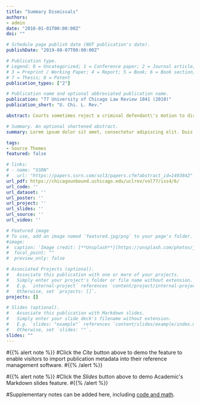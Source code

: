 ```yaml
---
title: "Summary Dismissals"
authors:
- admin
date: "2010-01-01T00:00:00Z"
doi: ""

# Schedule page publish date (NOT publication's date).
publishDate: "2019-08-07T00:00:00Z"

# Publication type.
# Legend: 0 = Uncategorized; 1 = Conference paper; 2 = Journal article;
# 3 = Preprint / Working Paper; 4 = Report; 5 = Book; 6 = Book section;
# 7 = Thesis; 8 = Patent
publication_types: ["2"]

# Publication name and optional abbreviated publication name.
publication: "77 University of Chicago Law Review 1841 (2010)"
publication_short: "U. Chi. L. Rev."

abstract: Courts sometimes reject a criminal defendant\'s motion to dismiss on the ground that there is no summary judgment in criminal procedure. This Comment challenges that conventional wisdom, showing how most courts of appeals actually recognize the so-called \"summary dismissal\" under Federal Rule of Criminal Procedure 12(b)(2), which permits motions raising \"any defense, objection, or request that the court can determine without a trial of the general issue.\" Like summary judgment, these dismissals allow the parties to litigate pure questions of law when there are no disputes about the material facts. The analogy is nonetheless imperfect, because dismissals (unlike judgments) lack preclusive double-jeopardy effect. This Comment surveys the circuit split about summary dismissals, proposes a way of harmonizing the courts\' disparate positions, and defends summary dismissal as a viable way for defense counsel to test the strength of the government\'s legal theory before trial. Suppose a criminal defendant moves to dismiss an indictment and stipulates to the government\'s factual allegations. The burden shifts to the government to show a need for further factual inquiry - either through a full proffer of its evidence at trial or through in camera review of the disputed facts. If the government cannot make this showing, it would have to defeat the defendant\'s challenge to its legal theory to avoid having the indictment dismissed. This procedure, similar but not identical to summary judgment under Federal Rule of Civil Procedure 56, serves judicial economy, gives defendants ex ante information about the expected payoffs of pleading guilty or going to trial, and preserves the government's right to appeal.

# Summary. An optional shortened abstract.
summary: Lorem ipsum dolor sit amet, consectetur adipiscing elit. Duis posuere tellus ac convallis placerat. Proin tincidunt magna sed ex sollicitudin condimentum.

tags:
- Source Themes
featured: false

# links:
# - name: "SSRN"
#   url: "https://papers.ssrn.com/sol3/papers.cfm?abstract_id=1493842"
url_pdf: https://chicagounbound.uchicago.edu/uclrev/vol77/iss4/6/
url_code: ''
url_dataset: ''
url_poster: ''
url_project: ''
url_slides: ''
url_source: ''
url_video: ''

# Featured image
# To use, add an image named `featured.jpg/png` to your page's folder. 
#image:
#  caption: 'Image credit: [**Unsplash**](https://unsplash.com/photos/jdD8gXaTZsc)'
#  focal_point: ""
#  preview_only: false

# Associated Projects (optional).
#   Associate this publication with one or more of your projects.
#   Simply enter your project's folder or file name without extension.
#   E.g. `internal-project` references `content/project/internal-project/index.md`.
#   Otherwise, set `projects: []`.
projects: []

# Slides (optional).
#   Associate this publication with Markdown slides.
#   Simply enter your slide deck's filename without extension.
#   E.g. `slides: "example"` references `content/slides/example/index.md`.
#   Otherwise, set `slides: ""`.
slides: ""
---
```


#{{% alert note %}}
#Click the *Cite* button above to demo the feature to enable visitors to import publication metadata into their reference management software.
#{{% /alert %}}

#{{% alert note %}}
#Click the *Slides* button above to demo Academic's Markdown slides feature.
#{{% /alert %}}

#Supplementary notes can be added here, including [code and math](https://sourcethemes.com/academic/docs/writing-markdown-latex/).
